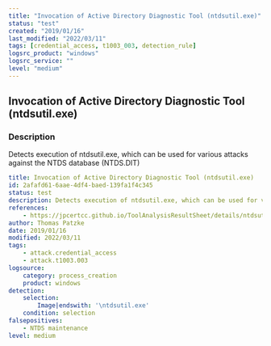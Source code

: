 ```yaml
---
title: "Invocation of Active Directory Diagnostic Tool (ntdsutil.exe)"
status: "test"
created: "2019/01/16"
last_modified: "2022/03/11"
tags: [credential_access, t1003_003, detection_rule]
logsrc_product: "windows"
logsrc_service: ""
level: "medium"
---
```


## Invocation of Active Directory Diagnostic Tool (ntdsutil.exe)

### Description

Detects execution of ntdsutil.exe, which can be used for various attacks against the NTDS database (NTDS.DIT)

```yml
title: Invocation of Active Directory Diagnostic Tool (ntdsutil.exe)
id: 2afafd61-6aae-4df4-baed-139fa1f4c345
status: test
description: Detects execution of ntdsutil.exe, which can be used for various attacks against the NTDS database (NTDS.DIT)
references:
    - https://jpcertcc.github.io/ToolAnalysisResultSheet/details/ntdsutil.htm
author: Thomas Patzke
date: 2019/01/16
modified: 2022/03/11
tags:
    - attack.credential_access
    - attack.t1003.003
logsource:
    category: process_creation
    product: windows
detection:
    selection:
        Image|endswith: '\ntdsutil.exe'
    condition: selection
falsepositives:
    - NTDS maintenance
level: medium

```
